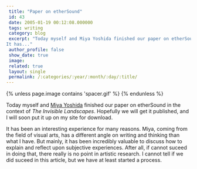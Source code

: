 ```yaml
---
 title: "Paper on etherSound"
 id: 43
 date: 2005-01-19 00:12:08.000000
 tags: writing
 category: blog
 excerpt: "Today myself and Miya Yoshida finished our paper on etherSound in the context of The Invisible Landscapes. Hopefully we will get it published, and I will soon put it up on my site for download.
It has..."
 author_profile: false
 show_date: true
 image: 
 related: true
 layout: single
 permalink: /:categories/:year/:month/:day/:title/
---
```

{% unless page.image contains 'spacer.gif' %}
{% endunless %}

Today myself and <a href="http://www.flatness.net/">Miya Yoshida</a> finished our paper on etherSound in the context of <em>The Invisible Landscapes</em>. Hopefully we will get it published, and I will soon put it up on my site for download.


It has been an interesting experience for many reasons. Miya, coming from the field of visual arts, has a different angle on writing and thinking than what I have. But mainly, it has been incredibly valuable to discuss how to explain and reflect upon subjective experiences. After all, if cannot suceed in doing that, there really is no point in artistic research. I cannot tell if we did suceed in this article, but we have at least started a process.
